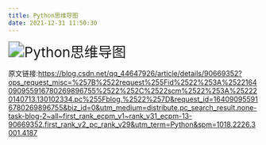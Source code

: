 ```yaml
---
title: Python思维导图
date: 2021-12-31 11:50:30
---
```


<img src="https://cdn.jsdelivr.net/gh/stormwasd/image-hosting@master/20211231/Python思维导图.3kk4b6whqsi0.webp" alt="Python思维导图" style="zoom: 200%;" />

原文链接:https://blog.csdn.net/qq_44647926/article/details/90669352?ops_request_misc=%257B%2522request%255Fid%2522%253A%2522164090955916780269896755%2522%252C%2522scm%2522%253A%252220140713.130102334.pc%255Fblog.%2522%257D&request_id=164090955916780269896755&biz_id=0&utm_medium=distribute.pc_search_result.none-task-blog-2~all~first_rank_ecpm_v1~rank_v31_ecpm-13-90669352.first_rank_v2_pc_rank_v29&utm_term=Python&spm=1018.2226.3001.4187